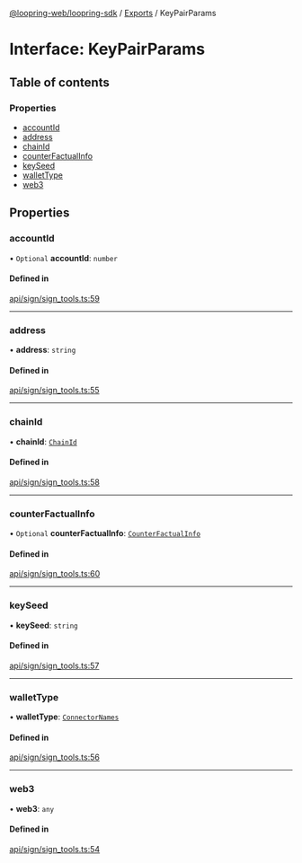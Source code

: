 [@loopring-web/loopring-sdk](../README.md) / [Exports](../modules.md) / KeyPairParams

# Interface: KeyPairParams

## Table of contents

### Properties

- [accountId](KeyPairParams.md#accountid)
- [address](KeyPairParams.md#address)
- [chainId](KeyPairParams.md#chainid)
- [counterFactualInfo](KeyPairParams.md#counterfactualinfo)
- [keySeed](KeyPairParams.md#keyseed)
- [walletType](KeyPairParams.md#wallettype)
- [web3](KeyPairParams.md#web3)

## Properties

### accountId

• `Optional` **accountId**: `number`

#### Defined in

[api/sign/sign_tools.ts:59](https://github.com/Loopring/loopring_sdk/blob/9d83b66/src/api/sign/sign_tools.ts#L59)

___

### address

• **address**: `string`

#### Defined in

[api/sign/sign_tools.ts:55](https://github.com/Loopring/loopring_sdk/blob/9d83b66/src/api/sign/sign_tools.ts#L55)

___

### chainId

• **chainId**: [`ChainId`](../enums/ChainId.md)

#### Defined in

[api/sign/sign_tools.ts:58](https://github.com/Loopring/loopring_sdk/blob/9d83b66/src/api/sign/sign_tools.ts#L58)

___

### counterFactualInfo

• `Optional` **counterFactualInfo**: [`CounterFactualInfo`](CounterFactualInfo.md)

#### Defined in

[api/sign/sign_tools.ts:60](https://github.com/Loopring/loopring_sdk/blob/9d83b66/src/api/sign/sign_tools.ts#L60)

___

### keySeed

• **keySeed**: `string`

#### Defined in

[api/sign/sign_tools.ts:57](https://github.com/Loopring/loopring_sdk/blob/9d83b66/src/api/sign/sign_tools.ts#L57)

___

### walletType

• **walletType**: [`ConnectorNames`](../enums/ConnectorNames.md)

#### Defined in

[api/sign/sign_tools.ts:56](https://github.com/Loopring/loopring_sdk/blob/9d83b66/src/api/sign/sign_tools.ts#L56)

___

### web3

• **web3**: `any`

#### Defined in

[api/sign/sign_tools.ts:54](https://github.com/Loopring/loopring_sdk/blob/9d83b66/src/api/sign/sign_tools.ts#L54)
